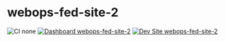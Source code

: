 # webops-fed-site-2

![CI none](https://img.shields.io/badge/ci-none-orange.svg)
[![Dashboard webops-fed-site-2](https://img.shields.io/badge/dashboard-webops_fed_site_2-yellow.svg)](https://dashboard.pantheon.io/sites/0f6fedf5-a37b-4c8b-9833-1712f8d50ba5#dev/code)
[![Dev Site webops-fed-site-2](https://img.shields.io/badge/site-webops_fed_site_2-blue.svg)](http://dev-webops-fed-site-2.pantheonsite.io/)